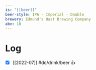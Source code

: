 ```yaml
---
is: "[[beer]]"
beer-style: IPA - Imperial - Double
brewery: Edmund's Oast Brewing Company
abv: 10
---
```

# Log
- [x] [[2022-07]] #do/drink/beer 👍
